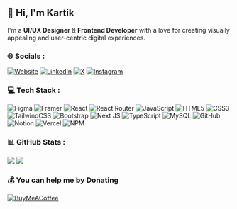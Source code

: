 ## 👋 Hi, I'm Kartik

I'm a **UI/UX Designer** & **Frontend Developer** with a love for creating visually appealing and user-centric digital experiences.

### 🌐 Socials :

[![Website](https://img.shields.io/badge/website-white?style=for-the-badge&logo=safari&logoColor=%23242526)](https://kartic.online)
[![LinkedIn](https://img.shields.io/badge/LinkedIn-%230077B5.svg?style=for-the-badge&logo=linkedin&logoColor=white)](https://linkedin.com/in/01kartic)
[![X](https://img.shields.io/badge/X-black.svg?style=for-the-badge&logo=X&logoColor=white)](https://x.com/01_kartic) 
[![Instagram](https://img.shields.io/badge/Instagram-%23E4405F.svg?style=for-the-badge&logo=Instagram&logoColor=white)](https://instagram.com/01_kartic)

### 💻 Tech Stack :

![Figma](https://img.shields.io/badge/figma-white.svg?style=for-the-badge&logo=figma&logoColor=black)
![Framer](https://img.shields.io/badge/Framer-black?style=for-the-badge&logo=framer&logoColor=white)
![React](https://img.shields.io/badge/react-%2320232a.svg?style=for-the-badge&logo=react&logoColor=%2361DAFB)
![React Router](https://img.shields.io/badge/React_Router-CA4245?style=for-the-badge&logo=react-router&logoColor=white)
![JavaScript](https://img.shields.io/badge/javascript-%23323330.svg?style=for-the-badge&logo=javascript&logoColor=%23F7DF1E)
![HTML5](https://img.shields.io/badge/html5-%23E34F26.svg?style=for-the-badge&logo=html5&logoColor=white)
![CSS3](https://img.shields.io/badge/css3-%231572B6.svg?style=for-the-badge&logo=css3&logoColor=white)
![TailwindCSS](https://img.shields.io/badge/tailwindcss-%2338B2AC.svg?style=for-the-badge&logo=tailwind-css&logoColor=white)
![Bootstrap](https://img.shields.io/badge/bootstrap-%238511FA.svg?style=for-the-badge&logo=bootstrap&logoColor=white)
![Next JS](https://img.shields.io/badge/Next-black?style=for-the-badge&logo=next.js&logoColor=white)
![TypeScript](https://img.shields.io/badge/typescript-%23007ACC.svg?style=for-the-badge&logo=typescript&logoColor=white)
![MySQL](https://img.shields.io/badge/mysql-4479A1.svg?style=for-the-badge&logo=mysql&logoColor=white)
![GitHub](https://img.shields.io/badge/github-%23121011.svg?style=for-the-badge&logo=github&logoColor=white)
![Notion](https://img.shields.io/badge/Notion-%23000000.svg?style=for-the-badge&logo=notion&logoColor=white)
![Vercel](https://img.shields.io/badge/vercel-%23000000.svg?style=for-the-badge&logo=vercel&logoColor=white)
![NPM](https://img.shields.io/badge/NPM-%23CB3837.svg?style=for-the-badge&logo=npm&logoColor=white)

### 📊 GitHub Stats :

![](https://github-readme-streak-stats.herokuapp.com/?user=01kartic&theme=transparent&hide_border=true)
![](https://github-readme-stats.vercel.app/api/top-langs/?username=01kartic&theme=transparent&hide_border=true&include_all_commits=false&count_private=false&layout=compact)

### 💰 You can help me by Donating

[![BuyMeACoffee](https://img.shields.io/badge/Buy%20Me%20a%20Coffee-ffdd00?style=for-the-badge&logo=buy-me-a-coffee&logoColor=black)](https://buymeacoffee.com/kartic) 
